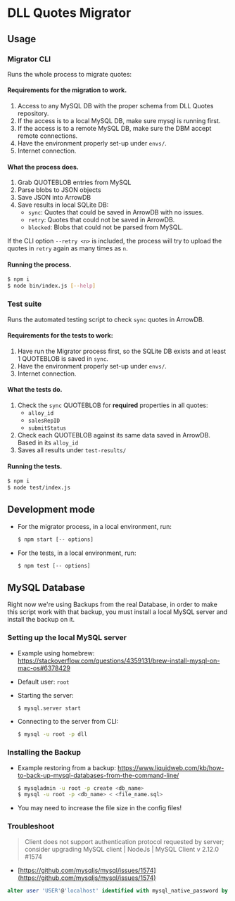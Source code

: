 # DLL Quotes Migrator

## Usage

### Migrator CLI
Runs the whole process to migrate quotes:

#### Requirements for the migration to work.
1. Access to any MySQL DB with the proper schema from DLL Quotes repository.
1. If the access is to a local MySQL DB, make sure mysql is running first.
1. If the access is to a remote MySQL DB, make sure the DBM accept remote connections.
1. Have the environment properly set-up under `envs/`.
1. Internet connection.


#### What the process does.
1. Grab QUOTEBLOB entries from MySQL
1. Parse blobs to JSON objects
1. Save JSON into ArrowDB
1. Save results in local SQLite DB:
	- `sync`: Quotes that could be saved in ArrowDB with no issues.
	- `retry`: Quotes that could not be saved in ArrowDB.
	- `blocked`: Blobs that could not be parsed from MySQL.

If the CLI option `--retry <n>` is included, the process will try to upload the quotes in `retry` again as many times as `n`.

#### Running the process.

```bash
$ npm i
$ node bin/index.js [--help]
```

### Test suite
Runs the automated testing script to check `sync` quotes in ArrowDB.

#### Requirements for the tests to work:
1. Have run the Migrator process first, so the SQLite DB exists and at least 1 QUOTEBLOB is saved in `sync`.
1. Have the environment properly set-up under `envs/`.
1. Internet connection.

#### What the tests do.
1. Check the `sync` QUOTEBLOB for **required** properties in all quotes:
	- `alloy_id`
	- `salesRepID`
	- `submitStatus`
1. Check each QUOTEBLOB against its same data saved in ArrowDB. Based in its `alloy_id`
1. Saves all results under `test-results/`

#### Running the tests.

```bash
$ npm i
$ node test/index.js
```

## Development mode

- For the migrator process, in a local environment, run:

	```bash
	$ npm start [-- options]
	```

- For the tests, in a local environment, run:

	```bash
	$ npm test [-- options]
	```

## MySQL Database
Right now we're using Backups from the real Database, in order to make this script work with that backup, you must install a local MySQL server and install the backup on it.

### Setting up the local MySQL server

- Example using homebrew: https://stackoverflow.com/questions/4359131/brew-install-mysql-on-mac-os#6378429

- Default user: `root`

- Starting the server:
	
	```bash
	$ mysql.server start
	```

- Connecting to the server from CLI:

	```bash
	$ mysql -u root -p dll
	```

### Installing the Backup

- Example restoring from a backup: https://www.liquidweb.com/kb/how-to-back-up-mysql-databases-from-the-command-line/

	```bash
	$ mysqladmin -u root -p create <db_name>
	$ mysql -u root -p <db_name> < <file_name.sql>
	```

- You may need to increase the file size in the config files!


### Troubleshoot
  >Client does not support authentication protocol requested by server; consider upgrading MySQL client | NodeJs | MySQL Client v 2.12.0 #1574 

  - [https://github.com/mysqljs/mysql/issues/1574](https://github.com/mysqljs/mysql/issues/1574)

  ```sql
  alter user 'USER'@'localhost' identified with mysql_native_password by 'PASSWORD'
  ```


